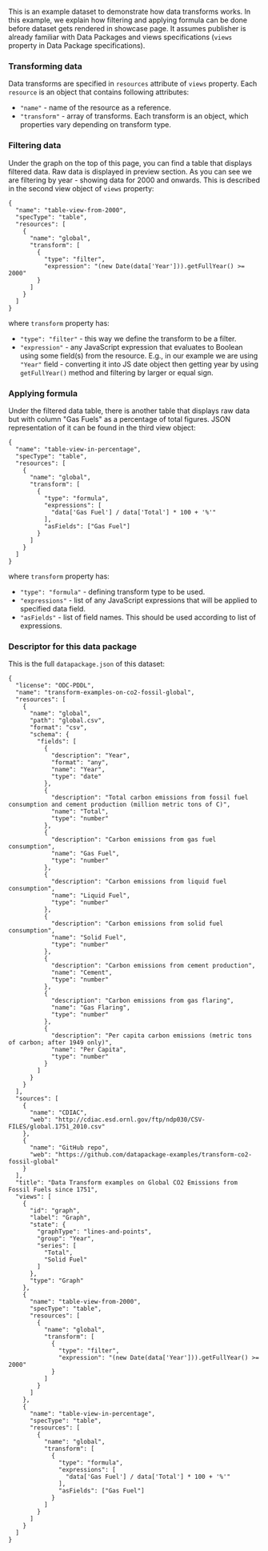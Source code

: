 This is an example dataset to demonstrate how data transforms works. In this example, we explain how filtering and applying formula can be done before dataset gets rendered in showcase page. It assumes publisher is already familiar with Data Packages and views specifications (`views` property in Data Package specifications).

### Transforming data

Data transforms are specified in `resources` attribute of `views` property. Each `resource` is an object that contains following attributes:

* `"name"` - name of the resource as a reference.
* `"transform"` - array of transforms. Each transform is an object, which properties vary depending on transform type.

### Filtering data

Under the graph on the top of this page, you can find a table that displays filtered data. Raw data is displayed in preview section. As you can see we are filtering by year - showing data for 2000 and onwards. This is described in the second view object of `views` property:

```
{
  "name": "table-view-from-2000",
  "specType": "table",
  "resources": [
    {
      "name": "global",
      "transform": [
        {
          "type": "filter",
          "expression": "(new Date(data['Year'])).getFullYear() >= 2000"
        }
      ]
    }
  ]
}
```

where `transform` property has:

* `"type": "filter"` - this way we define the transform to be a filter.
* `"expression"` - any JavaScript expression that evaluates to Boolean using some field(s) from the resource. E.g., in our example we are using `"Year"` field - converting it into JS date object then getting year by using `getFullYear()` method and filtering by larger or equal sign.

### Applying formula

Under the filtered data table, there is another table that displays raw data but with column "Gas Fuels" as a percentage of total figures. JSON representation of it can be found in the third view object:

```
{
  "name": "table-view-in-percentage",
  "specType": "table",
  "resources": [
    {
      "name": "global",
      "transform": [
        {
          "type": "formula",
          "expressions": [
            "data['Gas Fuel'] / data['Total'] * 100 + '%'"
          ],
          "asFields": ["Gas Fuel"]
        }
      ]
    }
  ]
}
```

where `transform` property has:

* `"type": "formula"` - defining transform type to be used.
* `"expressions"` - list of any JavaScript expressions that will be applied to specified data field.
* `"asFields"` - list of field names. This should be used according to list of expressions.

### Descriptor for this data package

This is the full `datapackage.json` of this dataset:

```
{
  "license": "ODC-PDDL",
  "name": "transform-examples-on-co2-fossil-global",
  "resources": [
    {
      "name": "global",
      "path": "global.csv",
      "format": "csv",
      "schema": {
        "fields": [
          {
            "description": "Year",
            "format": "any",
            "name": "Year",
            "type": "date"
          },
          {
            "description": "Total carbon emissions from fossil fuel consumption and cement production (million metric tons of C)",
            "name": "Total",
            "type": "number"
          },
          {
            "description": "Carbon emissions from gas fuel consumption",
            "name": "Gas Fuel",
            "type": "number"
          },
          {
            "description": "Carbon emissions from liquid fuel consumption",
            "name": "Liquid Fuel",
            "type": "number"
          },
          {
            "description": "Carbon emissions from solid fuel consumption",
            "name": "Solid Fuel",
            "type": "number"
          },
          {
            "description": "Carbon emissions from cement production",
            "name": "Cement",
            "type": "number"
          },
          {
            "description": "Carbon emissions from gas flaring",
            "name": "Gas Flaring",
            "type": "number"
          },
          {
            "description": "Per capita carbon emissions (metric tons of carbon; after 1949 only)",
            "name": "Per Capita",
            "type": "number"
          }
        ]
      }
    }
  ],
  "sources": [
    {
      "name": "CDIAC",
      "web": "http://cdiac.esd.ornl.gov/ftp/ndp030/CSV-FILES/global.1751_2010.csv"
    },
    {
      "name": "GitHub repo",
      "web": "https://github.com/datapackage-examples/transform-co2-fossil-global"
    }
  ],
  "title": "Data Transform examples on Global CO2 Emissions from Fossil Fuels since 1751",
  "views": [
    {
      "id": "graph",
      "label": "Graph",
      "state": {
        "graphType": "lines-and-points",
        "group": "Year",
        "series": [
          "Total",
          "Solid Fuel"
        ]
      },
      "type": "Graph"
    },
    {
      "name": "table-view-from-2000",
      "specType": "table",
      "resources": [
        {
          "name": "global",
          "transform": [
            {
              "type": "filter",
              "expression": "(new Date(data['Year'])).getFullYear() >= 2000"
            }
          ]
        }
      ]
    },
    {
      "name": "table-view-in-percentage",
      "specType": "table",
      "resources": [
        {
          "name": "global",
          "transform": [
            {
              "type": "formula",
              "expressions": [
                "data['Gas Fuel'] / data['Total'] * 100 + '%'"
              ],
              "asFields": ["Gas Fuel"]
            }
          ]
        }
      ]
    }
  ]
}
```
